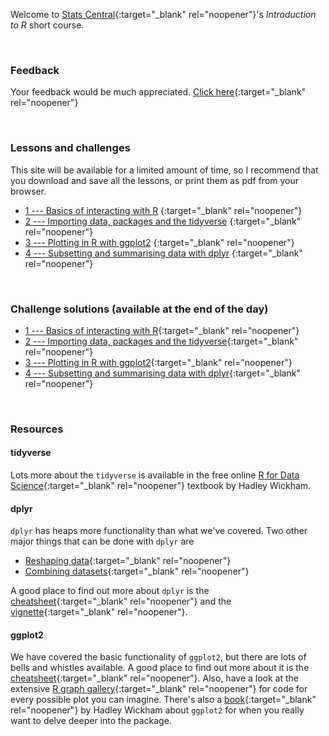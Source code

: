 Welcome to [Stats Central](https://www.analytical.unsw.edu.au/facilities/stats-central){:target="_blank" rel="noopener"}'s *Introduction to R* short course.

<br>

### Feedback

Your feedback would be much appreciated. [Click here](https://forms.gle/14SNJN3GMQsjoLmL7){:target="_blank" rel="noopener"}

<br>

### Lessons and challenges

This site will be available for a limited amount of time, so I recommend that you download and save all the lessons, or print them as pdf from your browser.

* [1 --- Basics of interacting with R](Lessons/basics.html) {:target="_blank" rel="noopener"}
* [2 --- Importing data, packages and the tidyverse](Lessons/import_package_tidy.html) {:target="_blank" rel="noopener"}
* [3 --- Plotting in R with ggplot2](Lessons/ggplot2Intro.html) {:target="_blank" rel="noopener"} 
* [4 --- Subsetting and summarising data with dplyr](Lessons/dplyrIntro.html) {:target="_blank" rel="noopener"} 

<br>

### Challenge solutions (available at the end of the day)


* [1 --- Basics of interacting with R](Lessons/basics_sol.html){:target="_blank" rel="noopener"}
* [2 --- Importing data, packages and the tidyverse](Lessons/import_package_tidy_sol.html){:target="_blank" rel="noopener"}
* [3 --- Plotting in R with ggplot2](Lessons/ggplot2Intro_sol.html){:target="_blank" rel="noopener"} 
* [4 --- Subsetting and summarising data with dplyr](Lessons/dplyrIntro_sol.html){:target="_blank" rel="noopener"} 


<br>

### Resources

#### tidyverse

Lots more about the `tidyverse` is available in the free online [R for Data Science](https://r4ds.had.co.nz/){:target="_blank" rel="noopener"} textbook by Hadley Wickham.


#### dplyr

`dplyr` has heaps more functionality than what we've covered. Two other major things that can be done with `dplyr` are

- [Reshaping data](https://cengel.github.io/R-data-wrangling/tidyr.html){:target="_blank" rel="noopener"}
- [Combining datasets](https://rpubs.com/williamsurles/293454){:target="_blank" rel="noopener"}

A good place to find out more about `dplyr` is the [cheatsheet](https://rstudio.com/wp-content/uploads/2015/02/data-wrangling-cheatsheet.pdf){:target="_blank" rel="noopener"} and the [vignette](https://cran.r-project.org/web/packages/dplyr/vignettes/dplyr.html){:target="_blank" rel="noopener"}.

#### ggplot2

We have covered the basic functionality of `ggplot2`, but there are lots of bells and whistles available. A good place to find out more about it is the [cheatsheet](https://rstudio.com/wp-content/uploads/2016/11/ggplot2-cheatsheet-2.1.pdf){:target="_blank" rel="noopener"}. Also, have a look at the extensive [R graph gallery](https://www.r-graph-gallery.com/){:target="_blank" rel="noopener"} for code for every possible plot you can imagine. There's also a [book](https://ggplot2-book.org/index.html){:target="_blank" rel="noopener"} by Hadley Wickham about `ggplot2` for when you really want to delve deeper into the package.

